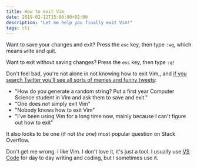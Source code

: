 ```yaml
---
title: How to exit Vim
date: 2019-02-12T15:00:00+02:00
description: "Let me help you finally exit Vim!"
tags: cli
---
```


Want to save your changes and exit? Press the `esc` key, then type `:wq`, which means `w`rite and `q`uit.

Want to exit without saving changes? Press the `esc` key, then type `:q!`

Don't feel bad, you're not alone in not knowing how to exit Vim,, and [if you search Twitter you'll see all sorts of memes and funny tweets](https://twitter.com/search?q=exit%20vim):

- "How do you generate a random string? Put a first year Computer Science student in Vim and ask them to save and exit."
- "One does not simply exit Vim"
- "Nobody knows how to exit Vim"
- "I've been using Vim for a long time now, mainly because I can't figure out how to exit"

It also looks to be one (if not _the one_) most popular question on Stack Overflow.

Don't get me wrong. I like Vim. I don't love it, it's just a tool. I usually use [VS Code](/vscode/) for day to day writing and coding, but I sometimes use it.